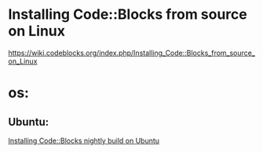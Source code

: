 # Installing Code::Blocks from source on Linux
https://wiki.codeblocks.org/index.php/Installing_Code::Blocks_from_source_on_Linux

# os:
## Ubuntu:
[Installing Code::Blocks nightly build on Ubuntu](https://wiki.codeblocks.org/index.php/Installing_Code::Blocks_nightly_build_on_Ubuntu)

